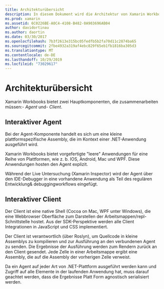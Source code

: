 ```yaml
---
title: Architekturübersicht
description: In diesem Dokument wird die Architektur von Xamarin Workbooks beschrieben und erläutert, wie der interaktive Agent und der interaktive Client zusammenarbeiten.
ms.prod: xamarin
ms.assetid: 6C0226BE-A0C4-4108-B482-0A903696AB04
author: davidortinau
ms.author: daortin
ms.date: 03/30/2017
ms.openlocfilehash: 7b3f2613e315bc05fedfb5b2fa70d11c2874ba65
ms.sourcegitcommit: 2fbe4932a319af4ebc829f65eb1fb1816ba305d3
ms.translationtype: MT
ms.contentlocale: de-DE
ms.lasthandoff: 10/29/2019
ms.locfileid: "73029617"
---
```

# <a name="architecture-overview"></a>Architekturübersicht

Xamarin Workbooks bietet zwei Hauptkomponenten, die zusammenarbeiten müssen:- _Agent_ und- _Client_.

## <a name="interactive-agent"></a>Interaktiver Agent

Bei der Agent-Komponente handelt es sich um eine kleine plattformspezifische Assembly, die im Kontext einer .NET-Anwendung ausgeführt wird.

Xamarin Workbooks bietet vorgefertigte "leere" Anwendungen für eine Reihe von Plattformen, wie z. b. IOS, Android, Mac und WPF. Diese Anwendungen hosten den Agent explizit.

Während der Live Untersuchung (Xamarin Inspector) wird der Agent über den IDE-Debugger in eine vorhandene Anwendung als Teil des regulären Entwicklung& debuggingworkflows eingefügt.

## <a name="interactive-client"></a>Interaktiver Client

Der Client ist eine native Shell (Cocoa on Mac, WPF unter Windows), die eine Webbrowser Oberfläche zum Darstellen der Arbeitsmappen/repl-Schnittstelle hostet. Aus der SDK-Perspektive werden alle Client Integrationen in JavaScript und CSS implementiert.

Der Client ist verantwortlich (über Roslyn), um Quellcode in kleine Assemblys zu kompilieren und zur Ausführung an den verbundenen Agent zu senden. Die Ergebnisse der Ausführung werden zum Rendern zurück an den Client gesendet. Jede Zelle in einer Arbeitsmappe ergibt eine Assembly, die auf die Assembly der vorherigen Zelle verweist.

Da ein Agent auf jeder Art von .NET-Plattform ausgeführt werden kann und Zugriff auf alle Elemente in der laufenden Anwendung hat, muss darauf geachtet werden, dass die Ergebnisse Platt Form agnostisch serialisiert werden.
